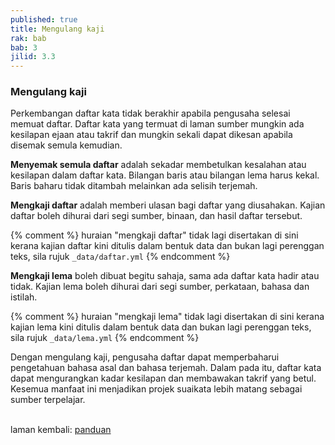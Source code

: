 ```yaml
---
published: true
title: Mengulang kaji
rak: bab
bab: 3
jilid: 3.3
---
```


### Mengulang kaji

Perkembangan daftar kata tidak berakhir apabila pengusaha
selesai memuat daftar. Daftar kata yang termuat di laman
sumber mungkin ada kesilapan ejaan atau takrif dan mungkin
sekali dapat dikesan apabila disemak semula kemudian.

**Menyemak semula daftar** adalah sekadar membetulkan
kesalahan atau kesilapan dalam daftar kata. Bilangan baris
atau bilangan lema harus kekal. Baris baharu tidak ditambah
melainkan ada selisih terjemah.

**Mengkaji daftar** adalah memberi ulasan bagi daftar yang
diusahakan. Kajian daftar boleh dihurai dari segi sumber,
binaan, dan hasil daftar tersebut.

{% comment %}
huraian "mengkaji daftar" tidak lagi disertakan di sini
kerana kajian daftar kini ditulis dalam bentuk data dan
bukan lagi perenggan teks, sila rujuk `_data/daftar.yml`
{% endcomment %}

**Mengkaji lema** boleh dibuat begitu sahaja, sama ada
daftar kata hadir atau tidak. Kajian lema boleh dihurai
dari segi sumber, perkataan, bahasa dan istilah.

{% comment %}
huraian "mengkaji lema" tidak lagi disertakan di sini
kerana kajian lema kini ditulis dalam bentuk data dan
bukan lagi perenggan teks, sila rujuk `_data/lema.yml`
{% endcomment %}

Dengan mengulang kaji, pengusaha daftar dapat memperbaharui
pengetahuan bahasa asal dan bahasa terjemah. Dalam pada itu,
daftar kata dapat mengurangkan kadar kesilapan dan
membawakan takrif yang betul. Kesemua manfaat ini menjadikan
projek suaikata lebih matang sebagai sumber terpelajar.

&nbsp;  
laman kembali: [panduan][0]

  [0]: ../index.md
